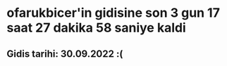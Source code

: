 # ofarukbicer'in gidisine son 3 gun 17 saat 27 dakika 58 saniye kaldi

## Gidis tarihi: 30.09.2022 :(